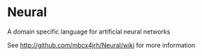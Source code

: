 Neural
======

A domain specific language for artificial neural networks

See http://github.com/mbcx4jrh/Neural/wiki for more information